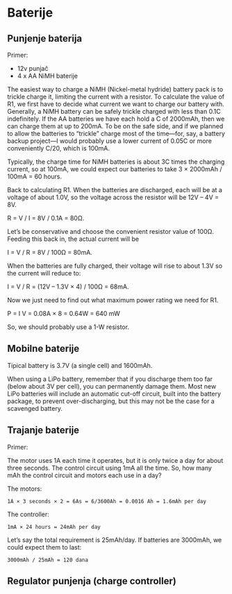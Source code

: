 # Baterije

## Punjenje baterija

Primer:
- 12v punjač
- 4 x AA NiMH baterije

The easiest way to charge a NiMH (Nickel-metal hydride) battery pack is to trickle charge it, limiting the current with a resistor. To calculate the value of R1, we first have to decide what current we want to charge our battery with. Generally, a NiMH battery can be safely trickle charged with less than 0.1C indefinitely. If the AA batteries we have each hold a C of 2000mAh, then we can charge them at up to 200mA. To be on the safe side, and if we planned to allow the batteries to “trickle” charge most of the time—for, say, a battery backup project—I would probably use a lower current of 0.05C or more conveniently C/20, which is 100mA.

Typically, the charge time for NiMH batteries is about 3C times the charging current, so at 100mA, we could expect our batteries to take 3 × 2000mAh / 100mA = 60 hours.

Back to calculating R1. When the batteries are discharged, each will be at a voltage of about 1.0V, so the voltage across the resistor will be 12V – 4V = 8V.

R = V / I = 8V / 0.1A = 80Ω.

Let’s be conservative and choose the convenient resistor value of 100Ω. Feeding this back in, the actual current will be

I = V / R = 8V / 100Ω = 80mA.

When the batteries are fully charged, their voltage will rise to about 1.3V so the current will reduce to: 

I = V / R = (12V – 1.3V × 4) / 100Ω = 68mA.

Now we just need to find out what maximum power rating we need for R1.

P = I V = 0.08A × 8 = 0.64W = 640 mW

So, we should probably use a 1-W resistor.

## Mobilne baterije

Tipical battery is 3.7V (a single cell) and 1600mAh.

When using a LiPo battery, remember that if you discharge them too far (below about 3V per cell), you can permanently damage them. Most new LiPo batteries will include an automatic cut-off circuit, built into the battery package, to prevent over-discharging, but this may not be the case for a scavenged battery.

## Trajanje baterije

Primer:

The motor uses 1A each time it operates, but it is only twice a day for about three seconds. The control circuit using 1mA all the time. So, how many mAh the control circuit and motors each use in a day?

The motors:
```
1A × 3 seconds × 2 = 6As = 6/3600Ah = 0.0016 Ah = 1.6mAh per day
```

The controller: 
```
1mA × 24 hours = 24mAh per day 
```

Let’s say the total requirement is 25mAh/day. If batteries are 3000mAh, we could expect them to last:
```
3000mAh / 25mAh = 120 dana
```

## Regulator punjenja (charge controller)


